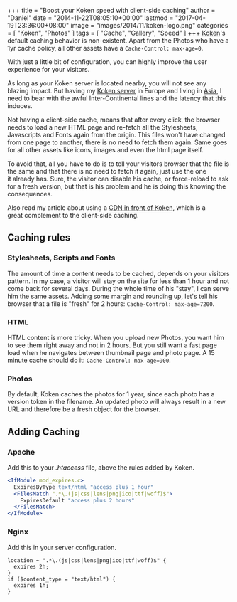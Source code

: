 +++
title = "Boost your Koken speed with client-side caching"
author = "Daniel"
date = "2014-11-22T08:05:10+00:00"
lastmod = "2017-04-19T23:36:00+08:00"
image = "images/2014/11/koken-logo.png"
categories = [
  "Koken",
  "Photos"
]
tags = [
  "Cache",
  "Gallery",
  "Speed"
]
+++
[Koken](http://koken.me)'s default caching behavior is non-existent. Apart from the Photos who have a 1yr cache policy, all other assets have a `Cache-Control: max-age=0`.

With just a little bit of configuration, you can highly improve the user experience for your visitors.

<!--more-->

As long as your Koken server is located nearby, you will not see any blazing impact. But having my [Koken server](http://daniel.mesphotos.ch) in Europe and living in [Asia](https://farfromhome.asia/), I need to bear with the awful Inter-Continental lines and the latency that this induces.

Not having a client-side cache, means that after every click, the browser needs to load a new HTML page and re-fetch all the Stylesheets, Javascripts and Fonts again from the origin. This files won't have changed from one page to another, there is no need to fetch them again. Same goes for all other assets like icons, images and even the html page itself.

To avoid that, all you have to do is to tell your visitors browser that the file is the same and that there is no need to fetch it again, just use the one it already has. Sure, the visitor can disable his cache, or force-reload to ask for a fresh version, but that is his problem and he is doing this knowing the consequences.

Also read my article about using a [CDN in front of Koken](/2014/11/koken-serve-assets-through-cdn/), which is a great complement to the client-side caching.

## Caching rules

### Stylesheets, Scripts and Fonts

The amount of time a content needs to be cached, depends on your visitors pattern. In my case, a visitor will stay on the site for less than 1 hour and not come back for several days. During the whole time of his "stay", I can serve him the same assets. Adding some margin and rounding up, let's tell his browser that a file is "fresh" for 2 hours: `Cache-Control: max-age=7200`.

### HTML

HTML content is more tricky. When you upload new Photos, you want him to see them right away and not in 2 hours. But you still want a fast page load when he navigates between thumbnail page and photo page. A 15 minute cache should do it: `Cache-Control: max-age=900`.

### Photos

By default, Koken caches the photos for 1 year, since each photo has a version token in the filename. An updated photo will always result in a new URL and therefore be a fresh object for the browser.

## Adding Caching

### Apache

Add this to your _.htaccess_ file, above the rules added by Koken.

```apache
<IfModule mod_expires.c>
  ExpiresByType text/html "access plus 1 hour"
  <FilesMatch ".*\.(js|css|lens|png|ico|ttf|woff)$">
    ExpiresDefault "access plus 2 hours"
  </FilesMatch>
</IfModule>
```

### Nginx

Add this in your server configuration.

```nginx
location ~ ".*\.(js|css|lens|png|ico|ttf|woff)$" {
  expires 2h;
}
if ($content_type = "text/html") {
  expires 1h;
}
```
